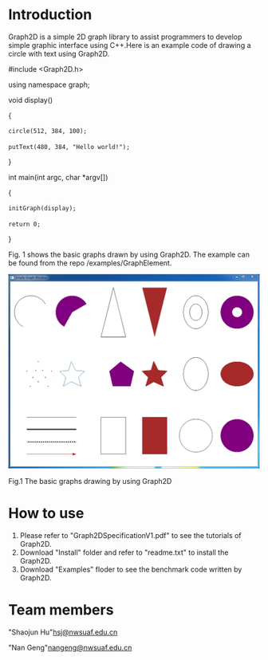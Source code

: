 # Introduction

Graph2D is a simple 2D graph library to assist programmers to develop simple graphic interface using C++.Here is an example code of drawing a circle with text using Graph2D.

#include <Graph2D.h>

using namespace graph;

void display()

{
  
    circle(512, 384, 100);
  
    putText(480, 384, "Hello world!");
}

int main(int argc, char *argv[])

{
  
    initGraph(display);
  
    return 0;

}

Fig. 1 shows the basic graphs drawn by using Graph2D. The example can be found from the repo /examples/GraphElement.

![image](images/simpleGraphWin.jpg)

Fig.1 The basic graphs drawing by using Graph2D

# How to use

1. Please refer to "Graph2DSpecificationV1.pdf" to see the tutorials of Graph2D. 
2. Download "Install" folder and refer to "readme.txt" to install the Graph2D.
3. Download "Examples" floder to see the benchmark code written by Graph2D.

# Team members

"Shaojun Hu"<hsj@nwsuaf.edu.cn>

"Nan Geng"<nangeng@nwsuaf.edu.cn>


